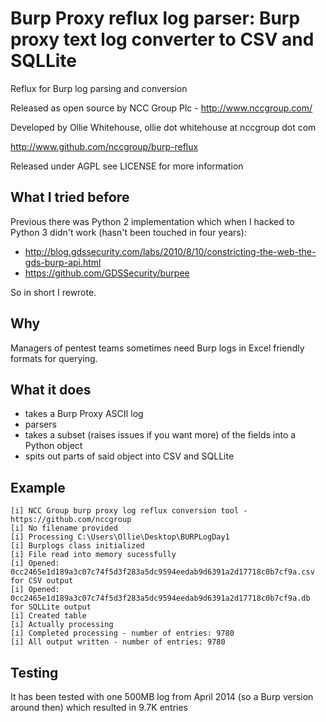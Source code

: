 Burp Proxy reflux log parser: Burp proxy text log converter to CSV and SQLLite
===========

Reflux for Burp log parsing and conversion

Released as open source by NCC Group Plc - http://www.nccgroup.com/
 
Developed by Ollie Whitehouse, ollie dot whitehouse at nccgroup dot com

http://www.github.com/nccgroup/burp-reflux

Released under AGPL see LICENSE for more information

What I tried before
-------------
Previous there was Python 2 implementation which when I hacked to Python 3 didn't work (hasn't been touched in four years):
* http://blog.gdssecurity.com/labs/2010/8/10/constricting-the-web-the-gds-burp-api.html
* https://github.com/GDSSecurity/burpee

So in short I rewrote.

Why
-------------
Managers of pentest teams sometimes need Burp logs in Excel friendly formats for querying.

What it does
-------------
* takes a Burp Proxy ASCII log
* parsers
* takes a subset (raises issues if you want more) of the fields into a Python object
* spits out parts of said object into CSV and SQLLite

Example
-------------
```
[i] NCC Group burp proxy log reflux conversion tool - https://github.com/nccgroup
[i] No filename provided
[i] Processing C:\Users\Ollie\Desktop\BURPLogDay1
[i] Burplogs class initialized
[i] File read into memory sucessfully
[i] Opened: 0cc2465e1d189a3c07c74f5d3f283a5dc9594eedab9d6391a2d17718c0b7cf9a.csv for CSV output
[i] Opened: 0cc2465e1d189a3c07c74f5d3f283a5dc9594eedab9d6391a2d17718c0b7cf9a.db for SQLLite output
[i] Created table
[i] Actually processing
[i] Completed processing - number of entries: 9780
[i] All output written - number of entries: 9780
```

Testing
-------------
It has been tested with one 500MB log from April 2014 (so a Burp version around then) which resulted in 9.7K entries